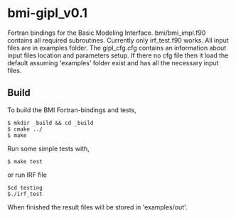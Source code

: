 # bmi-gipl_v0.1
Fortran bindings for the Basic Modeling Interface.
bmi/bmi_impl.f90 contains all required subroutines. 
Currently only irf_test.f90 works. All input files are in examples folder. The gipl_cfg.cfg contains an information about input files location and parameters setup. If there no cfg file then it load the default assuming 'examples' folder exist and has all the necessary input files. 

Build
-----
To build the BMI Fortran-bindings and tests,

    $ mkdir _build && cd _build
    $ cmake ../ 
    $ make

Run some simple tests with,

    $ make test

or run IRF file
    
    $cd testing
    $./irf_test

When finished the result files will be stored in 'examples/out'.  